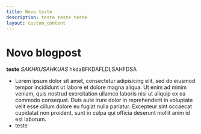 ```yaml
---
title: Novo teste
description: teste teste teste
layout: custom_content
---
```

Novo blogpost
==============

**teste**
*SAKHKUSAHKUAS*
hkdaBFKDAFLDLSAHFDSA

* Lorem ipsum dolor sit amet, consectetur adipisicing elit, sed do eiusmod tempor incididunt ut labore et dolore magna aliqua. Ut enim ad minim veniam, quis nostrud exercitation ullamco laboris nisi ut aliquip ex ea commodo consequat. Duis aute irure dolor in reprehenderit in voluptate velit esse cillum dolore eu fugiat nulla pariatur. Excepteur sint occaecat cupidatat non proident, sunt in culpa qui officia deserunt mollit anim id est laborum.
* teste
